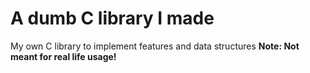 # A dumb C library I made
My own C library to implement features and data structures
**Note: Not meant for real life usage!** 
